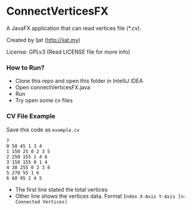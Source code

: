 # ConnectVerticesFX

A JavaFX application that can read vertices file (*.cv).

Created by Ijat (http://ijat.my)

License: GPLv3 (Read LICENSE file for more info)

### How to Run?

+ Clone this repo and open this folder in IntelliJ IDEA
+ Open connectVerticesFX.java
+ Run
+ Try open some cv files

### CV File Example

Save this code as `example.cv`
```
7
0 50 45 1 3 4 
1 150 25 0 2 3 5 
2 250 155 1 4 6 
3 150 155 0 1 4 
4 30 255 0 2 3 6 
5 270 55 1 6 
6 60 95 2 4 5
```
* The first line stated the total vertices
* Other line shows the vertices data. Format `Index X-Axis Y-Axis [n-Connected Vertices]`